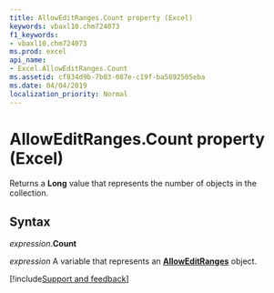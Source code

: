 ```yaml
---
title: AllowEditRanges.Count property (Excel)
keywords: vbaxl10.chm724073
f1_keywords:
- vbaxl10.chm724073
ms.prod: excel
api_name:
- Excel.AllowEditRanges.Count
ms.assetid: cf834d9b-7b03-087e-c19f-ba5892505eba
ms.date: 04/04/2019
localization_priority: Normal
---
```



# AllowEditRanges.Count property (Excel)

Returns a **Long** value that represents the number of objects in the collection.


## Syntax

_expression_.**Count**

_expression_ A variable that represents an **[AllowEditRanges](Excel.AllowEditRanges.md)** object.




[!include[Support and feedback](~/includes/feedback-boilerplate.md)]